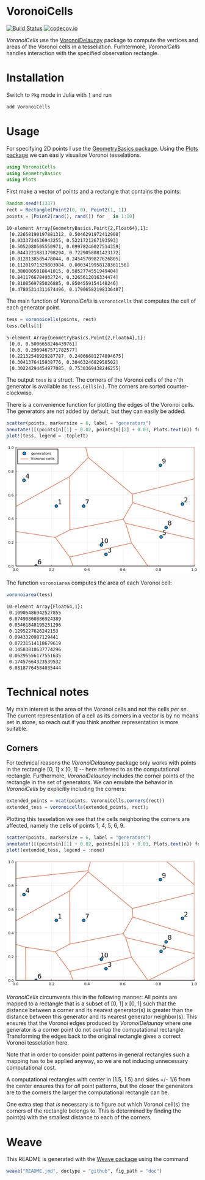 VoronoiCells
============

[![Build Status](https://travis-ci.org/JuliaGeometry/VoronoiCells.jl.svg?branch=master)](https://travis-ci.org/JuliaGeometry/VoronoiCells.jl)
[![codecov.io](https://codecov.io/github/JuliaGeometry/VoronoiCells.jl/coverage.svg?branch=master)](https://codecov.io/github/JuliaGeometry/VoronoiCells.jl?branch=master)

*VoronoiCells* use the [VoronoiDelaunay](https://github.com/JuliaGeometry/VoronoiDelaunay.jl) package to compute the vertices and areas of the Voronoi cells in a tessellation.
Furhtermore, *VoronoiCells* handles interaction with the specified observation rectangle.


# Installation

Switch to `Pkg` mode in Julia with `]` and run

```julia
add VoronoiCells
```




# Usage

For specifying 2D points I use the [GeometryBasics package](https://github.com/JuliaGeometry/GeometryBasics.jl).
Using the [Plots package](https://github.com/JuliaPlots/Plots.jl) we can easily visualize Voronoi tesselations.

```julia
using VoronoiCells
using GeometryBasics
using Plots
```





First make a vector of points and a rectangle that contains the points:

```julia
Random.seed!(1337)
rect = Rectangle(Point2(0, 0), Point2(1, 1))
points = [Point2(rand(), rand()) for _ in 1:10]
```

```
10-element Array{GeometryBasics.Point{2,Float64},1}:
 [0.22658190197881312, 0.5046291972412908]
 [0.9333724636943255, 0.5221721267193593]
 [0.5052080505550971, 0.09978246027514359]
 [0.04432218813798294, 0.7229058081423172]
 [0.8128138585478044, 0.24545709827626805]
 [0.11201971329803984, 0.0003419958128361156]
 [0.3800005018641015, 0.5052774551949404]
 [0.8411766784932724, 0.3265612016334474]
 [0.8108569785026885, 0.8504559154148246]
 [0.47805314311674496, 0.17906582198336407]
```





The main function of *VoronoiCells* is `voronoicells` that computes the cell of each generator point.

```julia
tess = voronoicells(points, rect)
tess.Cells[1]
```

```
5-element Array{GeometryBasics.Point{2,Float64},1}:
 [0.0, 0.5006658246439761]
 [0.0, 0.2909467571782577]
 [0.22132548929287787, 0.24066681274894675]
 [0.3041376415938776, 0.3046324682958502]
 [0.30224294454977085, 0.7530369438246255]
```





The output `tess` is a struct.
The corners of the Voronoi cells of the `n`'th generator is available as `tess.Cells[n]`.
The corners are sorted counter-clockwise.

There is a convenience function for plotting the edges of the Voronoi cells.
The generators are not added by default, but they can easily be added.

```julia
scatter(points, markersize = 6, label = "generators")
annotate!([(points[n][1] + 0.02, points[n][2] + 0.03, Plots.text(n)) for n in 1:10])
plot!(tess, legend = :topleft)
```

![](doc/README_tesselation.png_1.png)



The function `voronoiarea` computes the area of each Voronoi cell:

```julia
voronoiarea(tess)
```

```
10-element Array{Float64,1}:
 0.10905486942527855
 0.07490860886924389
 0.05461848195251296
 0.1295227626242153
 0.0943320987129441
 0.07231514118679619
 0.14583818637774296
 0.06295556177551635
 0.17457664323539532
 0.08187764584035444
```






# Technical notes

My main interest is the area of the Voronoi cells and not the cells *per se*. 
The current representation of a cell as its corners in a vector is by no means set in stone, so reach out if you think another representation is more suitable.


## Corners

For technical reasons the *VoronoiDelaunay* package only works with points in the rectangle [0, 1] x [0, 1] -- here referred to as the computational rectangle.
Furthermore, *VoronoiDelaunay* includes the corner points of the rectangle in the set of generators.
We can emulate the behavior in *VoronoiCells* by explicitly including the corners:

```julia
extended_points = vcat(points, VoronoiCells.corners(rect))
extended_tess = voronoicells(extended_points, rect);
```




Plotting this tesselation we see that the cells neighboring the corners are affected, namely the cells of points 1, 4, 5, 6, 9.

```julia
scatter(points, markersize = 6, label = "generators")
annotate!([(points[n][1] + 0.02, points[n][2] + 0.03, Plots.text(n)) for n in 1:10])
plot!(extended_tess, legend = :none)
```

![](doc/README_tesselation_with_corners_1.png)



*VoronoiCells* circumvents this in the following manner:
All points are mapped to a rectangle that is a subset of [0, 1] x [0, 1] such that the distance between a corner and its nearest generator(s) is greater than the distance between this generator and its nearest generator neighbor(s).
This ensures that the Voronoi edges produced by *VoronoiDelaunay* where one generator is a corner point do not overlap the computational rectangle.
Transforming the edges back to the original rectangle gives a correct Voronoi tesselation here.

Note that in order to consider point patterns in general rectangles such a mapping has to be applied anyway, so we are not inducing unnecessary computational cost.

A computational rectangles with center in (1.5, 1.5) and sides +/- 1/6 from the center ensures this for *all* point patterns, but the closer the generators are to the corners the larger the computational rectangle can be.

One extra step that *is* necessary is to figure out which Voronoi cell(s) the corners of the rectangle belongs to.
This is determined by finding the point(s) with the smallest distance to each of the corners.


# Weave

This README is generated with the [Weave package](https://github.com/JunoLab/Weave.jl) using the command

```julia
weave("README.jmd", doctype = "github", fig_path = "doc")
```
